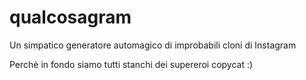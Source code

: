 # qualcosagram
Un simpatico generatore automagico di improbabili cloni di Instagram

Perchè in fondo siamo tutti stanchi dei supereroi copycat :)
